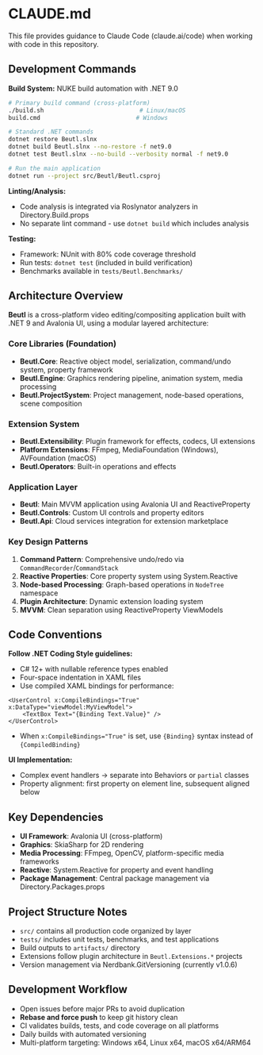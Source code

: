 # CLAUDE.md

This file provides guidance to Claude Code (claude.ai/code) when working with code in this repository.

## Development Commands

**Build System:** NUKE build automation with .NET 9.0
```bash
# Primary build command (cross-platform)
./build.sh                           # Linux/macOS
build.cmd                           # Windows

# Standard .NET commands
dotnet restore Beutl.slnx
dotnet build Beutl.slnx --no-restore -f net9.0
dotnet test Beutl.slnx --no-build --verbosity normal -f net9.0

# Run the main application
dotnet run --project src/Beutl/Beutl.csproj
```

**Linting/Analysis:**
- Code analysis is integrated via Roslynator analyzers in Directory.Build.props
- No separate lint command - use `dotnet build` which includes analysis

**Testing:**
- Framework: NUnit with 80% code coverage threshold
- Run tests: `dotnet test` (included in build verification)
- Benchmarks available in `tests/Beutl.Benchmarks/`

## Architecture Overview

**Beutl** is a cross-platform video editing/compositing application built with .NET 9 and Avalonia UI, using a modular layered architecture:

### Core Libraries (Foundation)
- **Beutl.Core**: Reactive object model, serialization, command/undo system, property framework
- **Beutl.Engine**: Graphics rendering pipeline, animation system, media processing
- **Beutl.ProjectSystem**: Project management, node-based operations, scene composition

### Extension System
- **Beutl.Extensibility**: Plugin framework for effects, codecs, UI extensions
- **Platform Extensions**: FFmpeg, MediaFoundation (Windows), AVFoundation (macOS)
- **Beutl.Operators**: Built-in operations and effects

### Application Layer
- **Beutl**: Main MVVM application using Avalonia UI and ReactiveProperty
- **Beutl.Controls**: Custom UI controls and property editors
- **Beutl.Api**: Cloud services integration for extension marketplace

### Key Design Patterns
1. **Command Pattern**: Comprehensive undo/redo via `CommandRecorder`/`CommandStack`
2. **Reactive Properties**: Core property system using System.Reactive  
3. **Node-based Processing**: Graph-based operations in `NodeTree` namespace
4. **Plugin Architecture**: Dynamic extension loading system
5. **MVVM**: Clean separation using ReactiveProperty ViewModels

## Code Conventions

**Follow .NET Coding Style guidelines:**
- C# 12+ with nullable reference types enabled
- Four-space indentation in XAML files
- Use compiled XAML bindings for performance:
```xaml
<UserControl x:CompileBindings="True" x:DataType="viewModel:MyViewModel">
    <TextBox Text="{Binding Text.Value}" />
</UserControl>
```
- When `x:CompileBindings="True"` is set, use `{Binding}` syntax instead of `{CompiledBinding}`

**UI Implementation:**
- Complex event handlers → separate into Behaviors or `partial` classes
- Property alignment: first property on element line, subsequent aligned below

## Key Dependencies
- **UI Framework**: Avalonia UI (cross-platform)
- **Graphics**: SkiaSharp for 2D rendering
- **Media Processing**: FFmpeg, OpenCV, platform-specific media frameworks
- **Reactive**: System.Reactive for property and event handling
- **Package Management**: Central package management via Directory.Packages.props

## Project Structure Notes
- `src/` contains all production code organized by layer
- `tests/` includes unit tests, benchmarks, and test applications
- Build outputs to `artifacts/` directory
- Extensions follow plugin architecture in `Beutl.Extensions.*` projects
- Version management via Nerdbank.GitVersioning (currently v1.0.6)

## Development Workflow
- Open issues before major PRs to avoid duplication
- **Rebase and force push** to keep git history clean
- CI validates builds, tests, and code coverage on all platforms
- Daily builds with automated versioning
- Multi-platform targeting: Windows x64, Linux x64, macOS x64/ARM64